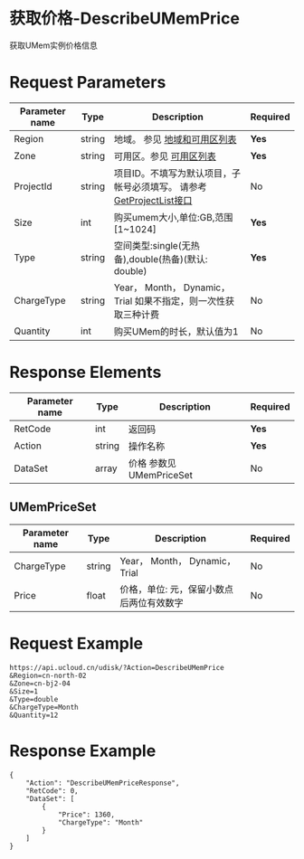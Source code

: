# 获取价格-DescribeUMemPrice

获取UMem实例价格信息

# Request Parameters
|Parameter name|Type|Description|Required|
|---|---|---|---|
|Region|string|地域。 参见 [地域和可用区列表](api/summary/regionlist)|**Yes**|
|Zone|string|可用区。参见 [可用区列表](api/summary/regionlist)|**Yes**|
|ProjectId|string|项目ID。不填写为默认项目，子帐号必须填写。 请参考[GetProjectList接口](api/summary/get_project_list)|No|
|Size|int|购买umem大小,单位:GB,范围[1~1024]|**Yes**|
|Type|string|空间类型:single(无热备),double(热备)(默认: double)|**Yes**|
|ChargeType|string|Year， Month， Dynamic，Trial 如果不指定，则一次性获取三种计费|No|
|Quantity|int|购买UMem的时长，默认值为1|No|

# Response Elements
|Parameter name|Type|Description|Required|
|---|---|---|---|
|RetCode|int|返回码|**Yes**|
|Action|string|操作名称|**Yes**|
|DataSet|array|价格 参数见 UMemPriceSet|No|

## UMemPriceSet
|Parameter name|Type|Description|Required|
|---|---|---|---|
|ChargeType|string|Year， Month， Dynamic，Trial|No|
|Price|float|价格，单位: 元，保留小数点后两位有效数字|No|

# Request Example
```
https://api.ucloud.cn/udisk/?Action=DescribeUMemPrice
&Region=cn-north-02
&Zone=cn-bj2-04
&Size=1   
&Type=double
&ChargeType=Month
&Quantity=12
```

# Response Example
```
{
    "Action": "DescribeUMemPriceResponse", 
    "RetCode": 0, 
    "DataSet": [
        {
            "Price": 1360, 
            "ChargeType": "Month"
        }
    ]
}
```

